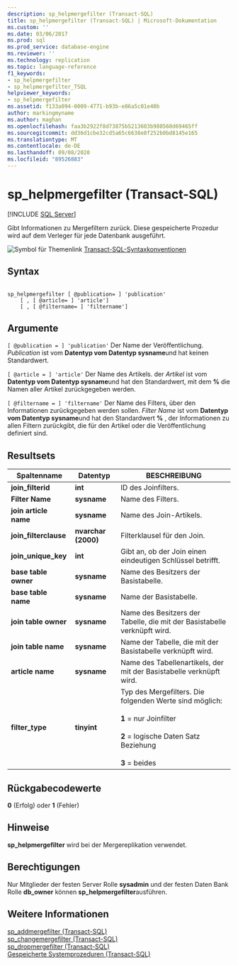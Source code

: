 ```yaml
---
description: sp_helpmergefilter (Transact-SQL)
title: sp_helpmergefilter (Transact-SQL) | Microsoft-Dokumentation
ms.custom: ''
ms.date: 03/06/2017
ms.prod: sql
ms.prod_service: database-engine
ms.reviewer: ''
ms.technology: replication
ms.topic: language-reference
f1_keywords:
- sp_helpmergefilter
- sp_helpmergefilter_TSQL
helpviewer_keywords:
- sp_helpmergefilter
ms.assetid: f133a094-0009-4771-b93b-e86a5c01e40b
author: markingmyname
ms.author: maghan
ms.openlocfilehash: faa3b2922f8d73875b5213603b980560d69465ff
ms.sourcegitcommit: dd36d1cbe32cd5a65c6638e8f252b0bd8145e165
ms.translationtype: MT
ms.contentlocale: de-DE
ms.lasthandoff: 09/08/2020
ms.locfileid: "89526883"
---
```

# <a name="sp_helpmergefilter-transact-sql"></a>sp_helpmergefilter (Transact-SQL)
[!INCLUDE [SQL Server](../../includes/applies-to-version/sqlserver.md)]

  Gibt Informationen zu Mergefiltern zurück. Diese gespeicherte Prozedur wird auf dem Verleger für jede Datenbank ausgeführt.  
  
 ![Symbol für Themenlink](../../database-engine/configure-windows/media/topic-link.gif "Symbol für Themenlink") [Transact-SQL-Syntaxkonventionen](../../t-sql/language-elements/transact-sql-syntax-conventions-transact-sql.md)  
  
## <a name="syntax"></a>Syntax  
  
```  
  
sp_helpmergefilter [ @publication= ] 'publication'   
    [ , [ @article= ] 'article']  
    [ , [ @filtername= ] 'filtername']  
```  
  
## <a name="arguments"></a>Argumente  
`[ @publication = ] 'publication'` Der Name der Veröffentlichung. *Publication* ist vom **Datentyp vom Datentyp sysname**und hat keinen Standardwert.  
  
`[ @article = ] 'article'` Der Name des Artikels. der *Artikel* ist vom **Datentyp vom Datentyp sysname**und hat den Standardwert, mit dem **%** die Namen aller Artikel zurückgegeben werden.  
  
`[ @filtername = ] 'filtername'` Der Name des Filters, über den Informationen zurückgegeben werden sollen. *Filter Name* ist vom **Datentyp vom Datentyp sysname**und hat den Standardwert **%** , der Informationen zu allen Filtern zurückgibt, die für den Artikel oder die Veröffentlichung definiert sind.  
  
## <a name="result-sets"></a>Resultsets  
  
|Spaltenname|Datentyp|BESCHREIBUNG|  
|-----------------|---------------|-----------------|  
|**join_filterid**|**int**|ID des Joinfilters.|  
|**Filter Name**|**sysname**|Name des Filters.|  
|**join article name**|**sysname**|Name des Join-Artikels.|  
|**join_filterclause**|**nvarchar (2000)**|Filterklausel für den Join.|  
|**join_unique_key**|**int**|Gibt an, ob der Join einen eindeutigen Schlüssel betrifft.|  
|**base table owner**|**sysname**|Name des Besitzers der Basistabelle.|  
|**base table name**|**sysname**|Name der Basistabelle.|  
|**join table owner**|**sysname**|Name des Besitzers der Tabelle, die mit der Basistabelle verknüpft wird.|  
|**join table name**|**sysname**|Name der Tabelle, die mit der Basistabelle verknüpft wird.|  
|**article name**|**sysname**|Name des Tabellenartikels, der mit der Basistabelle verknüpft wird.|  
|**filter_type**|**tinyint**|Typ des Mergefilters. Die folgenden Werte sind möglich:<br /><br /> **1** = nur Joinfilter<br /><br /> **2** = logische Daten Satz Beziehung<br /><br /> **3** = beides|  
  
## <a name="return-code-values"></a>Rückgabecodewerte  
 **0** (Erfolg) oder **1** (Fehler)  
  
## <a name="remarks"></a>Hinweise  
 **sp_helpmergefilter** wird bei der Mergereplikation verwendet.  
  
## <a name="permissions"></a>Berechtigungen  
 Nur Mitglieder der festen Server Rolle **sysadmin** und der festen Daten Bank Rolle **db_owner** können **sp_helpmergefilter**ausführen.  
  
## <a name="see-also"></a>Weitere Informationen  
 [sp_addmergefilter &#40;Transact-SQL&#41;](../../relational-databases/system-stored-procedures/sp-addmergefilter-transact-sql.md)   
 [sp_changemergefilter &#40;Transact-SQL&#41;](../../relational-databases/system-stored-procedures/sp-changemergefilter-transact-sql.md)   
 [sp_dropmergefilter &#40;Transact-SQL&#41;](../../relational-databases/system-stored-procedures/sp-dropmergefilter-transact-sql.md)   
 [Gespeicherte Systemprozeduren &#40;Transact-SQL&#41;](../../relational-databases/system-stored-procedures/system-stored-procedures-transact-sql.md)  
  
  
